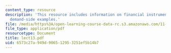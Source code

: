 ```yaml
---
content_type: resource
description: 'This resource includes information on financial instruments: supply-and
  demand-side examples.'
file: /media/https%3A/open-learning-course-data-rc.s3.amazonaws.com/11-953-comparative-land-use-and-transportation-planning-spring-2006/6573c27a949d906512953251ef5b14b7_lect13.pdf
file_type: application/pdf
resourcetype: Document
title: lect13.pdf
uid: 6573c27a-949d-9065-1295-3251ef5b14b7
---
```

